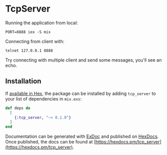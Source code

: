 # TcpServer

Running the application from local:
```
PORT=8888 iex -S mix
```
Connecting from client with:
```
telnet 127.0.0.1 8888
```
Try connecting with multiple client and send some messages, you'll see an echo.

## Installation

If [available in Hex](https://hex.pm/docs/publish), the package can be installed
by adding `tcp_server` to your list of dependencies in `mix.exs`:

```elixir
def deps do
  [
    {:tcp_server, "~> 0.1.0"}
  ]
end
```

Documentation can be generated with [ExDoc](https://github.com/elixir-lang/ex_doc)
and published on [HexDocs](https://hexdocs.pm). Once published, the docs can
be found at [https://hexdocs.pm/tcp_server](https://hexdocs.pm/tcp_server).

